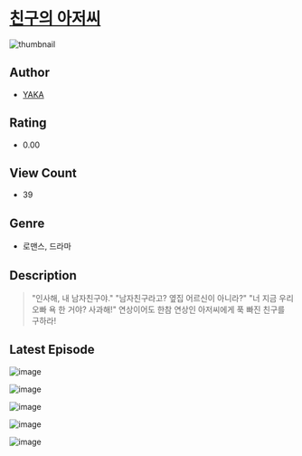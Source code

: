 # [친구의 아저씨](https://comic.naver.com/challenge/list?titleId=811037)
![thumbnail](https://image-comic.pstatic.net/user_contents_data/challenge_comic/2023/05/25/367161/upload_3558179289472983394_480x623.jpeg)

## Author
- [YAKA](https://comic.naver.com/artistTitle?id=367161)

## Rating
- 0.00

## View Count
- 39

## Genre
- 로맨스, 드라마

## Description
> "인사해, 내 남자친구야." "남자친구라고? 옆집 어르신이 아니라?" "너 지금 우리 오빠 욕 한 거야? 사과해!" 연상이어도 한참 연상인 아저씨에게 푹 빠진 친구를 구하라!


## Latest Episode
![image](https://image-comic.pstatic.net/user_contents_data/challenge_comic/2023/05/25/367161/upload_3775199777871967027.jpeg)

![image](https://image-comic.pstatic.net/user_contents_data/challenge_comic/2023/05/25/367161/upload_7148674281359292515.jpeg)

![image](https://image-comic.pstatic.net/user_contents_data/challenge_comic/2023/05/25/367161/upload_3906650791841312819.jpeg)

![image](https://image-comic.pstatic.net/user_contents_data/challenge_comic/2023/05/25/367161/upload_7017224187332080995.jpeg)

![image](https://image-comic.pstatic.net/user_contents_data/challenge_comic/2023/05/25/367161/upload_3904682696058745393.jpeg)
